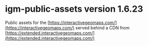 # igm-public-assets version 1.6.23

Public assets for the [https://interactivegeomaps.com/](https://interactivegeomaps.com/) served behind a CDN from [https://extended.interactivegeomaps.com/](https://extended.interactivegeomaps.com/)

